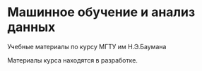 # Машинное обучение и анализ данных

Учебные материалы по курсу МГТУ им Н.Э.Баумана

Материалы курса находятся в разработке.
